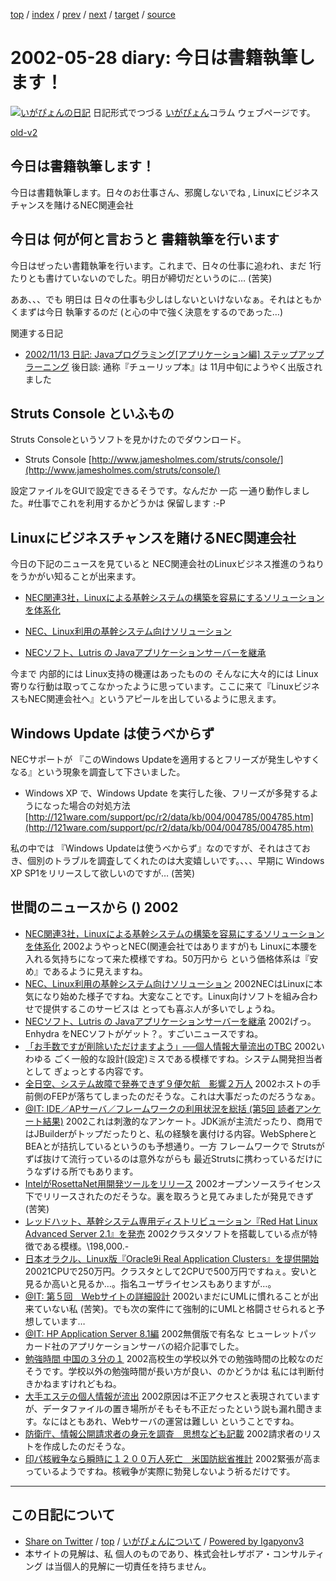 [top](../index.html) 
 / [index](index.html) 
 / [prev](ig020524.html) 
 / [next](ig020530.html) 
 / [target](http://www.igapyon.jp/igapyon/diary/2002/ig020528.html) 
 / [source](https://github.com/igapyon/diary/blob/master/2002/ig020528.src.md) 

2002-05-28 diary: 今日は書籍執筆します！
=====================================================================================================
[![いがぴょんの日記](http://www.igapyon.jp/igapyon/diary/images/iga200306s.jpg "いがぴょん")](http://www.igapyon.jp/igapyon/diary/memo/memoigapyon.html) 日記形式でつづる [いがぴょん](http://www.igapyon.jp/igapyon/diary/memo/memoigapyon.html)コラム ウェブページです。

[old-v2](ig020528-orig.html)

## 今日は書籍執筆します！

今日は書籍執筆します。日々のお仕事さん、邪魔しないでね , Linuxにビジネスチャンスを賭けるNEC関連会社


## 今日は 何が何と言おうと 書籍執筆を行います

今日はぜったい書籍執筆を行います。これまで、日々の仕事に追われ、まだ 1行たりとも書けていないのでした。明日が締切だというのに…
(苦笑)

ああ、、、でも 明日は 日々の仕事も少しはしないといけないなぁ。それはともかくまずは今日 執筆するのだ (と心の中で強く決意をするのであった…)

関連する日記

* [2002/11/13 日記: Javaプログラミング[アプリケーション編] ステップアップラーニング](ig021113.html)
  後日談: 通称『チューリップ本』は 11月中旬にようやく出版されました

## Struts Console といふもの

Struts Consoleというソフトを見かけたのでダウンロード。

* Struts Console
  [http://www.jamesholmes.com/struts/console/](http://www.jamesholmes.com/struts/console/)

設定ファイルをGUIで設定できるそうです。なんだか 一応 一通り動作しました。#仕事でこれを利用するかどうかは 保留します :-P

## Linuxにビジネスチャンスを賭けるNEC関連会社

今日の下記のニュースを見ていると NEC関連会社のLinuxビジネス推進のうねりをうかがい知ることが出来ます。

* [NEC関連3社，Linuxによる基幹システムの構築を容易にするソリューションを体系化](http://www.zdnet.co.jp/enterprise/0205/27/02052713.html)
  
* [NEC、Linux利用の基幹システム向けソリューション](http://biztech.nikkeibp.co.jp/wcs/show/leaf?CID=onair/biztech/prom/187432)
  
* [NECソフト、Lutris の 
Javaアプリケーションサーバーを継承](http://japan.internet.com/webtech/20020523/4.html)

今まで 内部的には Linux支持の機運はあったものの そんなに大々的には Linux寄りな行動は取ってこなかったように思っています。ここに来て『LinuxビジネスもNEC関連会社へ』というアピールを出しているように思えます。

## Windows Update は使うべからず

NECサポートが 『このWindows Updateを適用するとフリーズが発生しやすくなる』という現象を調査して下さいました。

* Windows XP で、Windows Update を実行した後、フリーズが多発するようになった場合の対処方法
  [http://121ware.com/support/pc/r2/data/kb/004/004785/004785.htm](http://121ware.com/support/pc/r2/data/kb/004/004785/004785.htm)

私の中では 『Windows Updateは使うべからず』なのですが、それはさておき、個別のトラブルを調査してくれたのは大変嬉しいです。、、、早期に Windows XP SP1をリリースして欲しいのですが… (苦笑)

## 世間のニュースから () 2002

* [NEC関連3社，Linuxによる基幹システムの構築を容易にするソリューションを体系化](http://www.zdnet.co.jp/enterprise/0205/27/02052713.html)  2002ようやっとNEC(関連会社ではありますが)も Linuxに本腰を入れる気持ちになって来た模様ですね。50万円から という価格体系は『安め』であるように見えますね。
* [NEC、Linux利用の基幹システム向けソリューション](http://biztech.nikkeibp.co.jp/wcs/show/leaf?CID=onair/biztech/prom/187432)  2002NECはLinuxに本気になり始めた様子ですね。大変なことです。Linux向けソフトを組み合わせで提供するこのサービスは とっても喜ぶ人が多いでしょうね。
* [NECソフト、Lutris の Javaアプリケーションサーバーを継承](http://japan.internet.com/webtech/20020523/4.html)  2002げっ。Enhydra をNECソフトがゲット？。すごいニュースですね。
* [「お手数ですが削除いただけますよう」──個人情報大量流出のTBC](http://www.zdnet.co.jp/news/0205/27/njbt_06.html)  2002いわゆる ごく一般的な設計(設定)ミスである模様ですね。システム開発担当者として ぎょっとする内容です。
* [全日空、システム故障で発券できず９便欠航　影響２万人](http://www.asahi.com/national/update/0527/024.html)  2002ホストの手前側のFEPが落ちてしまったのだそうな。これは大事だったのだろうなぁ。
* [@IT: IDE／APサーバ／フレームワークの利用状況を総括 (第5回 読者アンケート結果)](http://www.atmarkit.co.jp/fjava/survey/surbey0205/survey0205.html)  2002これは刺激的なアンケート。JDK派が主流だったり、商用ではJBuilderがトップだったりと、私の経験を裏付ける内容。WebSphereとBEAとが拮抗しているというのも予想通り。一方 フレームワークで Strutsがずば抜けて流行っているのは意外ながらも 最近Strutsに携わっているだけに うなずける所でもあります。
* [IntelがRosettaNet用開発ツールをリリース](http://www.zdnet.co.jp/news/0205/25/nebt_05.html)  2002オープンソースライセンス下でリリースされたのだそうな。裏を取ろうと見てみましたが発見できず (苦笑)
* [レッドハット、基幹システム専用ディストリビューション『Red Hat Linux Advanced Server 2.1』を発売](http://linux.ascii24.com/linux/news/today/2002/05/24/636000-000.html)  2002クラスタソフトを搭載している点が特徴である模様。\198,000.-
* [日本オラクル、Linux版『Oracle9i Real Application Clusters』を提供開始](http://linux.ascii24.com/linux/news/today/2002/05/24/635991-000.html)  20021CPUで250万円。クラスタとして2CPUで500万円ですねぇ。安いと見るか高いと見るか…。指名ユーザライセンスもありますが…。
* [@IT: 第５回　Webサイトの詳細設計](http://www.atmarkit.co.jp/fjava/rensai2/websys05/websys05.html)  2002いまだにUMLに慣れることが出来ていない私 (苦笑)。でも次の案件にて強制的にUMLと格闘させられると予想しています…
* [@IT: HP Application Server 8.1編](http://www.atmarkit.co.jp/fjava/rensai2/stpbystp01/stpbystp01.html)  2002無償版で有名な ヒューレットパッカード社のアプリケーションサーバの紹介記事でした。
* [勉強時間 中国の３分の１](http://www.nhk.or.jp/news/2002/05/28/grri84000000ch6w.html)  2002高校生の学校以外での勉強時間の比較なのだそうです。学校以外の勉強時間が長い方が良い、のかどうかは 私には判断付きかねますけれどもね。
* [大手エステの個人情報が流出](http://www.nhk.or.jp/news/2002/05/27/grri84000000cgmd.html)  2002原因は不正アクセスと表現されていますが、データファイルの置き場所がそもそも不正だったという説も漏れ聞きます。なにはともあれ、Webサーバの運営は難しい ということですね。
* [防衛庁、情報公開請求者の身元を調査　思想なども記載](http://www.asahi.com/national/update/0528/009.html)  2002請求者のリストを作成したのだそうな。
* [印パ核戦争なら瞬時に１２００万人死亡　米国防総省推計](http://www.asahi.com/international/update/0528/002.html?2002)  2002緊張が高まっているようですね。核戦争が実際に勃発しないよう祈るだけです。


----------------------------------------------------------------------------------------------------

## この日記について

* [Share on Twitter](https://twitter.com/intent/tweet?hashtags=igapyon%2Cdiary%2C%E3%81%84%E3%81%8C%E3%81%B4%E3%82%87%E3%82%93&text=%E4%BB%8A%E6%97%A5%E3%81%AF%E6%9B%B8%E7%B1%8D%E5%9F%B7%E7%AD%86%E3%81%97%E3%81%BE%E3%81%99%EF%BC%81&url=http%3A%2F%2Fwww.igapyon.jp%2Figapyon%2Fdiary%2F2002%2Fig020528.html) / [top](../index.html) / [いがぴょんについて](http://www.igapyon.jp/igapyon/diary/memo/memoigapyon.html) / [Powered by Igapyonv3](https://github.com/igapyon/igapyonv3)
* 本サイトの見解は、私 個人のものであり、株式会社レザボア・コンサルティング は当個人的見解に一切責任を持ちません。 
